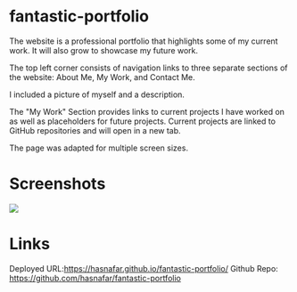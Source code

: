 # fantastic-portfolio

The website is a professional portfolio that highlights some of my current work. It will also grow to showcase my future work. 

The top left corner consists of navigation links to three separate sections of the website: About Me, My Work, and Contact Me. 

I included a picture of myself and a description. 

The "My Work" Section provides links to current projects I have worked on as well as placeholders for future projects. Current projects are linked to GitHub repositories and will open in a new tab.

The page was adapted for multiple screen sizes. 

# Screenshots
![](./public/images/ss-fantastic-portfolio.png)

# Links
Deployed URL:https://hasnafar.github.io/fantastic-portfolio/
Github Repo: https://github.com/hasnafar/fantastic-portfolio
